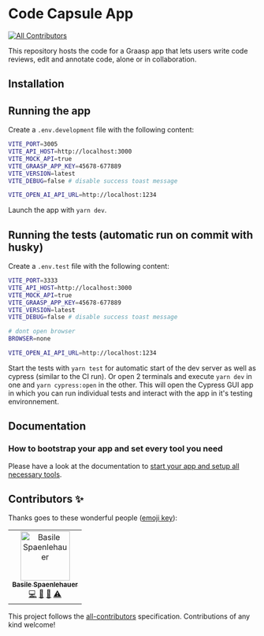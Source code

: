 # Code Capsule App

<!-- ALL-CONTRIBUTORS-BADGE:START - Do not remove or modify this section -->

[![All Contributors](https://img.shields.io/badge/all_contributors-1-orange.svg?style=flat-square)](#contributors-)

<!-- ALL-CONTRIBUTORS-BADGE:END -->

This repository hosts the code for a Graasp app that lets users write code reviews, edit and annotate code, alone or in collaboration.

## Installation

## Running the app

Create a `.env.development` file with the following content:

```bash
VITE_PORT=3005
VITE_API_HOST=http://localhost:3000
VITE_MOCK_API=true
VITE_GRAASP_APP_KEY=45678-677889
VITE_VERSION=latest
VITE_DEBUG=false # disable success toast message

VITE_OPEN_AI_API_URL=http://localhost:1234
```

Launch the app with `yarn dev`.

## Running the tests (automatic run on commit with husky)

Create a `.env.test` file with the following content:

```bash
VITE_PORT=3333
VITE_API_HOST=http://localhost:3000
VITE_MOCK_API=true
VITE_GRAASP_APP_KEY=45678-677889
VITE_VERSION=latest
VITE_DEBUG=false # disable success toast message

# dont open browser
BROWSER=none

VITE_OPEN_AI_API_URL=http://localhost:1234
```

Start the tests with `yarn test` for automatic start of the dev server as well as cypress (similar to the CI run).
Or open 2 terminals and execute `yarn dev` in one and `yarn cypress:open` in the other.
This will open the Cypress GUI app in which you can run individual tests and interact with the app in it's testing environnement.

## Documentation

### How to bootstrap your app and set every tool you need

Please have a look at the documentation to [start your app and setup all necessary tools](docs/SETUP.md).

## Contributors ✨

Thanks goes to these wonderful people ([emoji key](https://allcontributors.org/docs/en/emoji-key)):

<!-- ALL-CONTRIBUTORS-LIST:START - Do not remove or modify this section -->
<!-- prettier-ignore-start -->
<!-- markdownlint-disable -->
<table>
  <tbody>
    <tr>
      <td align="center"><a href="https://github.com/spaenleh"><img src="https://avatars.githubusercontent.com/u/39373170?v=4?s=100" width="100px;" alt="Basile Spaenlehauer"/><br /><sub><b>Basile Spaenlehauer</b></sub></a><br /><a href="https://github.com/graasp/graasp-app-code-capsule/commits?author=spaenleh" title="Code">💻</a> <a href="#ideas-spaenleh" title="Ideas, Planning, & Feedback">🤔</a> <a href="#research-spaenleh" title="Research">🔬</a> <a href="https://github.com/graasp/graasp-app-code-capsule/commits?author=spaenleh" title="Tests">⚠️</a></td>
    </tr>
  </tbody>
</table>

<!-- markdownlint-restore -->
<!-- prettier-ignore-end -->

<!-- ALL-CONTRIBUTORS-LIST:END -->

This project follows the [all-contributors](https://github.com/all-contributors/all-contributors) specification. Contributions of any kind welcome!
